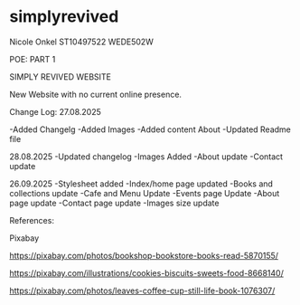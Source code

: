 # simplyrevived

Nicole Onkel
ST10497522
WEDE502W

POE: PART 1

SIMPLY REVIVED WEBSITE

New Website with no current online presence.


Change Log:
27.08.2025

-Added Changelg
-Added Images
-Added content 
   About
-Updated Readme file


28.08.2025
-Updated changelog
-Images Added
-About update
-Contact update

26.09.2025
-Stylesheet added
-Index/home page updated
-Books and collections update
-Cafe and Menu Update
-Events page Update
-About page update
-Contact page update
-Images size update






References:

Pixabay

https://pixabay.com/photos/bookshop-bookstore-books-read-5870155/

https://pixabay.com/illustrations/cookies-biscuits-sweets-food-8668140/

https://pixabay.com/photos/leaves-coffee-cup-still-life-book-1076307/


